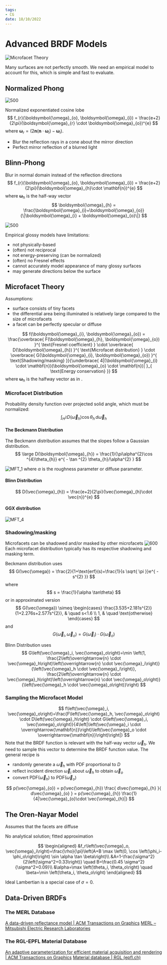 ```yaml
---
tags:
- CG
date: 18/10/2022
---
```


# Advanced BRDF Models

![Microfacet Theory](attachments/Microfacet%20Theory.png)

Many surfaces are not perfectly smooth. We need an empirical model to account for this, which is simple and fast to evaluate.

## Normalized Phong

![500](attachments/MFT_3.png)

Normalized exponentiated cosine lobe
$$
f_{r}(\boldsymbol{\omega}_{o}, \boldsymbol{\omega}_{i}) = \frac{e+2}{2\pi}(\boldsymbol{\omega}_{r} \cdot \boldsymbol{\omega}_{o})^{e}
$$
where $\boldsymbol{\omega}_{r} = (2\mathbf{n}(\mathbf{n}\cdot \boldsymbol{\omega}_{i})-\boldsymbol{\omega}_{i})$.

- Blur the reflection rays in a cone about the mirror direction
- Perfect mirror reflection of a blurred light

## Blinn-Phong
Blur in normal domain instead of the reflection directions
$$
f_{r}(\boldsymbol{\omega}_{o}, \boldsymbol{\omega}_{i}) = \frac{e+2}{2\pi}(\boldsymbol{\omega}_{h}\cdot \mathbf{n})^{e}
$$
where $\boldsymbol{\omega}_{h}$ is the half-way vector
$$
\boldsymbol{\omega}_{h} = \frac{\boldsymbol{\omega}_{i}+\boldsymbol{\omega}_{o}}{\|\boldsymbol{\omega}_{i} + \boldsymbol{\omega}_{o}\|}
$$

![500](attachments/MFT_2.png)

Empirical glossy models have limitations: 
- not physically-based  
- (often) not reciprocal 
- not energy-preserving (can be normalized) 
- (often) no Fresnel effects 
- cannot accurately model appearance of many glossy surfaces 
- may generate directions below the surface


## Microfacet Theory
Assumptions:
- surface consists of tiny facets
- the differential area being illuminated is relatively large compared to the size of microfacets
- a facet can be perfectly specular or diffuse

$$
f(\boldsymbol{\omega}_{i}, \boldsymbol{\omega}_{o}) = \frac{\overbrace{ F(\boldsymbol{\omega}_{h}, \boldsymbol{\omega}_{o}) }^{ \text{Fresnel coefficient} } \cdot \overbrace{ D(\boldsymbol{\omega}_{h}) }^{ \text{Microfacet distribution} } \cdot \overbrace{ G(\boldsymbol{\omega}_{i}, \boldsymbol{\omega}_{o}) }^{ \text{Shadowing/masking} }}{\underbrace{ 4|(\boldsymbol{\omega}_{i} \cdot \mathbf{n})(\boldsymbol{\omega}_{o} \cdot \mathbf{n})| }_{ \text{Energy conservation} }}
$$
where $\boldsymbol{\omega}_{h}$ is the halfway vector as in [](.md#Blinn-Phong%7CBlinn-Phong%20model).  

### Microfacet Distribution
Probability density function over projected solid angle, which must be normalized:
$$
\int _{H^{2}} D(\vec{\omega}_{h})\cos\theta_{h} \, d\vec{\omega} _{h}
$$

#### The Beckmann Distribution
The Beckmann distribution assumes that the slopes follow a Gaussian distribution.
$$
\large
D(\boldsymbol{\omega}_{h}) = \frac{1}{\pi\alpha^{2}\cos ^{4}\theta_{h}} e^{ - \tan ^{2} \theta_{h}/\alpha^{2} }
$$

![MFT_1](attachments/MFT_1.png)
where $\alpha$ is the roughness parameter or diffuse parameter.

#### Blinn Distribution
$$
D(\vec{\omega}_{h}) = \frac{e+2}{2\pi}(\vec{\omega}_{h}\cdot \vec{n})^{e}
$$

#### GGX distribution
![MFT_4](attachments/MFT_4.png)



### Shadowing/masking
Microfacets can be shadowed and/or masked by other microfacets
![600](attachments/MFT_5.png)
Each microfacet distribution typically has its respective shadowing and masking term. 

Beckmann distribution uses
$$
G(\vec{\omega}) = \frac{2}{1+\text{erf}(s)+\frac{1}{s \sqrt{ \pi }}e^{ -s^{2} }}
$$
where 
$$
s = \frac{1}{\alpha \tan\theta}
$$
or in approximated version
$$
G(\vec{\omega}) \simeq 
\begin{cases}
\frac{3.535+2.181s^{2}}{1+2.276s+2.577s^{2}},  & \quad s<1.6 \\
1,  & \quad \text{otherwise}
\end{cases}
$$
and 
$$
G(\vec{\omega}_{i}, \vec{\omega}_{o}) = G(\vec{\omega}_{i}) \cdot G(\vec{\omega}_{o})
$$

Blinn Distribution uses
$$
G\left(\vec{\omega}_i, \vec{\omega}_o\right)=\min \left(1, \frac{2\left(\overrightarrow{n} \cdot \vec{\omega}_h\right)\left(\overrightarrow{n} \cdot \vec{\omega}_i\right)}{\left(\vec{\omega}_h \cdot \vec{\omega}_i\right)}, \frac{2\left(\overrightarrow{n} \cdot \vec{\omega}_h\right)\left(\overrightarrow{n} \cdot \vec{\omega}_o\right)}{\left(\vec{\omega}_h \cdot \vec{\omega}_o\right)}\right)
$$

### Sampling the Microfacet Model

$$
f\left(\vec{\omega}_i, \vec{\omega}_o\right)=\frac{F\left(\vec{\omega}_h, \vec{\omega}_o\right) \cdot D\left(\vec{\omega}_h\right) \cdot G\left(\vec{\omega}_i, \vec{\omega}_o\right)}{4\left|\left(\vec{\omega}_i \cdot \overrightarrow{\mathbf{n}}\right)\left(\vec{\omega}_o \cdot \overrightarrow{\mathbf{n}}\right)\right|}
$$
Note that the BRDF function is relevant with the half-way vector $\vec{\omega}_{h}$. We need to sample this vector to determine the BRDF function value. The general recipe is 
- randomly generate a $\vec{\omega}_{h}$ with PDF proportional to $D$
- reflect incident direction $\vec{\omega}_{i}$ about $\vec{\omega}_{h}$ to obtain $\vec{\omega}_{o}$
- convert PDF($\vec{\omega}_{h}$) to PDF($\vec{\omega}_{o}$) 

$$
p(\vec{\omega}_{o}) = p(\vec{\omega}_{h}) \frac{ d\vec{\omega}_{h} }{ d\vec{\omega}_{o} } = p(\vec{\omega}_{h}) \frac{1}{4|\vec{\omega}_{o}\cdot \vec{\omega}_{h}|} 
$$


## The Oren-Nayar Model
Assumes that the facets are diffuse

No analytical solution; fitted approximation

$$
\begin{aligned}
&f_r\left(\vec{\omega}_o, \vec{\omega}_i\right)=\frac{\rho}{\pi}\left(A+B \max \left(0, \cos \left(\phi_i-\phi_o\right)\right) \sin \alpha \tan \beta\right)\\
&A=1-\frac{\sigma^2}{2\left(\sigma^2+0.33\right)} \quad B=\frac{0.45 \sigma^2}{\sigma^2+0.09}\\
&\alpha=\max \left(\theta_i, \theta_o\right) \quad \beta=\min \left(\theta_i, \theta_o\right)
\end{aligned}
$$

Ideal Lambertian is a special case of $\sigma = 0$.

## Data-Driven BRDFs

### The MERL Database
[A data-driven reflectance model | ACM Transactions on Graphics](https://dl.acm.org/doi/10.1145/882262.882343)
[MERL – Mitsubishi Electric Research Laboratories](https://www.merl.com/brdf/)

### The RGL-EPFL Material Database
[An adaptive parameterization for efficient material acquisition and rendering | ACM Transactions on Graphics](https://dl.acm.org/doi/10.1145/3272127.3275059)
[Material database | RGL (epfl.ch)](http://rgl.epfl.ch/materials)
